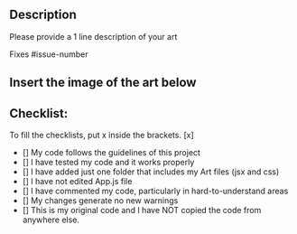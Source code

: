 ## Description 
Please provide a 1 line description of your art

Fixes #issue-number

## Insert the image of the art below

## Checklist:
To fill the checklists, put x inside the brackets. [x]

- [] My code follows the guidelines of this project
- [] I have tested my code and it works properly
- [] I have added just one folder that includes my Art files (jsx and css)
- [] I have not edited App.js file
- [] I have commented my code, particularly in hard-to-understand areas
- [] My changes generate no new warnings
- [] This is my original code and I have NOT copied the code from anywhere else. 